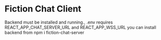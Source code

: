 # Fiction Chat Client

Backend must be installed and running., 
.env requires REACT_APP_CHAT_SERVER_URL and REACT_APP_WSS_URL
you can install backend from npm i fiction-chat-server

